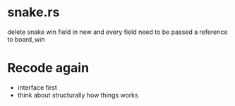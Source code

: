 # snake.rs
delete snake win field in new
and every field need to be passed a reference to board_win

# Recode again
- interface first
- think about structurally how things works
